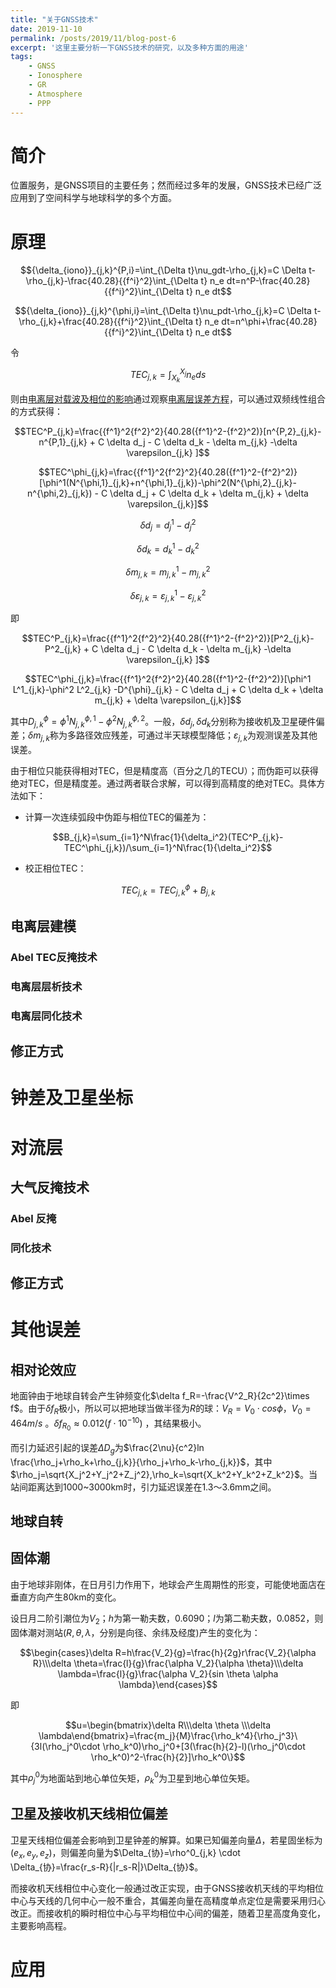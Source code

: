 ```yaml
---
title: "关于GNSS技术"
date: 2019-11-10
permalink: /posts/2019/11/blog-post-6
excerpt: '这里主要分析一下GNSS技术的研究，以及多种方面的用途'
tags:
    - GNSS
    - Ionosphere
    - GR
    - Atmosphere
    - PPP
---
```


简介
====

位置服务，是GNSS项目的主要任务；然而经过多年的发展，GNSS技术已经广泛应用到了空间科学与地球科学的多个方面。

原理
====


<span id="pgtec"></span>

$${\delta_{iono}}_{j,k}^{P,i}=\int_{\Delta t}\nu_gdt-\rho_{j,k}=C \Delta t-\rho_{j,k}-\frac{40.28}{{f^i}^2}\int_{\Delta t} n_e dt=n^P-\frac{40.28}{{f^i}^2}\int_{\Delta t} n_e dt$$

$${\delta_{iono}}_{j,k}^{\phi,i}=\int_{\Delta t}\nu_pdt-\rho_{j,k}=C \Delta t-\rho_{j,k}+\frac{40.28}{{f^i}^2}\int_{\Delta t} n_e dt=n^\phi+\frac{40.28}{{f^i}^2}\int_{\Delta t} n_e dt$$

令

<span id="tec"></span>

$$TEC_{j,k}=\int^{X_j}_{X_k} n_e ds$$

则由[电离层对载波及相位的影响](#pgtec)通过观察[电离层误差方程](#modelobs)，可以通过双频线性组合的方式获得：

<span id="tec"></span>

$$TEC^P_{j,k}=\frac{{f^1}^2{f^2}^2}{40.28({f^1}^2-{f^2}^2)}[n^{P,2}_{j,k}-n^{P,1}_{j,k} + C \delta d_j - C \delta d_k - \delta m_{j,k} -\delta \varepsilon_{j,k} ]$$

$$TEC^\phi_{j,k}=\frac{{f^1}^2{f^2}^2}{40.28({f^1}^2-{f^2}^2)}[\phi^1(N^{\phi,1}_{j,k}+n^{\phi,1}_{j,k})-\phi^2(N^{\phi,2}_{j,k}-n^{\phi,2}_{j,k}) - C \delta d_j + C \delta d_k + \delta m_{j,k} + \delta \varepsilon_{j,k}]$$

$$\delta d_j=d^1_j-d^2_j$$

$$\delta d_k=d^1_k-d^2_k$$

$$\delta m_{j,k}=m^1_{j,k}-m^2_{j,k}$$

$$\delta \varepsilon_{j,k}=\varepsilon^1_{j,k}-\varepsilon^2_{j,k}$$

即

$$TEC^P_{j,k}=\frac{{f^1}^2{f^2}^2}{40.28({f^1}^2-{f^2}^2)}[P^2_{j,k}-P^2_{j,k} + C \delta d_j - C \delta d_k - \delta m_{j,k} -\delta \varepsilon_{j,k} ]$$

$$TEC^\phi_{j,k}=\frac{{f^1}^2{f^2}^2}{40.28({f^1}^2-{f^2}^2)}[\phi^1 L^1_{j,k}-\phi^2 L^2_{j,k} -D^{\phi}_{j,k} - C \delta d_j + C \delta d_k + \delta m_{j,k} + \delta \varepsilon_{j,k}]$$

其中$D^{\phi}_{j,k}=\phi^1 N^{\phi,1}_{j,k}-\phi^2 N^{\phi,2}_{j,k}$。一般，$\delta d_j, \delta d_k$分别称为接收机及卫星硬件偏差；$\delta m_{j,k}$称为多路径效应残差，可通过半天球模型降低；$\varepsilon_{j,k}$为观测误差及其他误差。

由于相位只能获得相对TEC，但是精度高（百分之几的TECU）；而伪距可以获得绝对TEC，但是精度差。通过两者联合求解，可以得到高精度的绝对TEC。具体方法如下：
- 计算一次连续弧段中伪距与相位TEC的偏差为：

$$B_{j,k}=\sum_{i=1}^N\frac{1}{\delta_i^2}(TEC^P_{j,k}-TEC^\phi_{j,k})/\sum_{i=1}^N\frac{1}{\delta_i^2}$$

- 校正相位TEC：

$$TEC_{j,k}=TEC^\phi_{j,k}+B_{j,k}$$

## 电离层建模

### Abel TEC反掩技术

### 电离层层析技术

### 电离层同化技术

## 修正方式

# 钟差及卫星坐标

# 对流层

## 大气反掩技术

### Abel 反掩

### 同化技术

## 修正方式

# 其他误差

## 相对论效应
地面钟由于地球自转会产生钟频变化$\delta f_R=-\frac{V^2_R}{2c^2}\times f$。由于$\delta f_R$极小，所以可以把地球当做半径为$R$的球：$V_R=V_0\cdot cos \phi， V_0=464m/s$ 。$\delta f_{R_0} \approx 0.012(f\cdot 10^{-10})$ ，其结果极小。

而引力延迟引起的误差$\Delta D_g$为$\frac{2\nu}{c^2}ln \frac{\rho_j+\rho_k+\rho_{j,k}}{\rho_j+\rho_k-\rho_{j,k}}$，其中$\rho_j=\sqrt{X_j^2+Y_j^2+Z_j^2},\rho_k=\sqrt{X_k^2+Y_k^2+Z_k^2}$。当站间距离达到1000~3000km时，引力延迟误差在1.3～3.6mm之间。

## 地球自转


## 固体潮

由于地球非刚体，在日月引力作用下，地球会产生周期性的形变，可能使地面店在垂直方向产生80km的变化。

设日月二阶引潮位为$V_2$；$h$为第一勒夫数，0.6090；$l$为第二勒夫数，0.0852，则固体潮对测站($R, \theta, \lambda$，分别是向径、余纬及经度)产生的变化为：

$$\begin{cases}\delta R=h\frac{V_2}{g}=\frac{h}{2g}r\frac{V_2}{\alpha R}\\\delta \theta=\frac{l}{g}\frac{\alpha V_2}{\alpha \theta}\\\delta \lambda=\frac{l}{g}\frac{\alpha V_2}{sin \theta \alpha \lambda}\end{cases}$$

即

$$u=\begin{bmatrix}\delta R\\\delta \theta \\\delta \lambda\end{bmatrix}=\frac{m_j}{M}\frac{\rho_k^4}{\rho_j^3}\{3l(\rho_j^0\cdot \rho_k^0)\rho_j^0+[3(\frac{h}{2}-l)(\rho_j^0\cdot \rho_k^0)^2-\frac{h}{2}]\rho_k^0\}$$

其中$\rho_j^0$为地面站到地心单位矢矩，$\rho_k^0$为卫星到地心单位矢矩。
## 卫星及接收机天线相位偏差

卫星天线相位偏差会影响到卫星钟差的解算。如果已知偏差向量$\Delta$，若星固坐标为$(e_x, e_y, e_z)$，则偏差向量为$\Delta_{协}=\rho^0_{j,k} \cdot \Delta_{协}=\frac{r_s-R}{|r_s-R|}\Delta_{协}$。

而接收机天线相位中心变化一般通过改正实现，由于GNSS接收机天线的平均相位中心与天线的几何中心一般不重合，其偏差向量在高精度单点定位是需要采用归心改正。而接收机的瞬时相位中心与平均相位中心间的偏差，随着卫星高度角变化，主要影响高程。

应用
===
